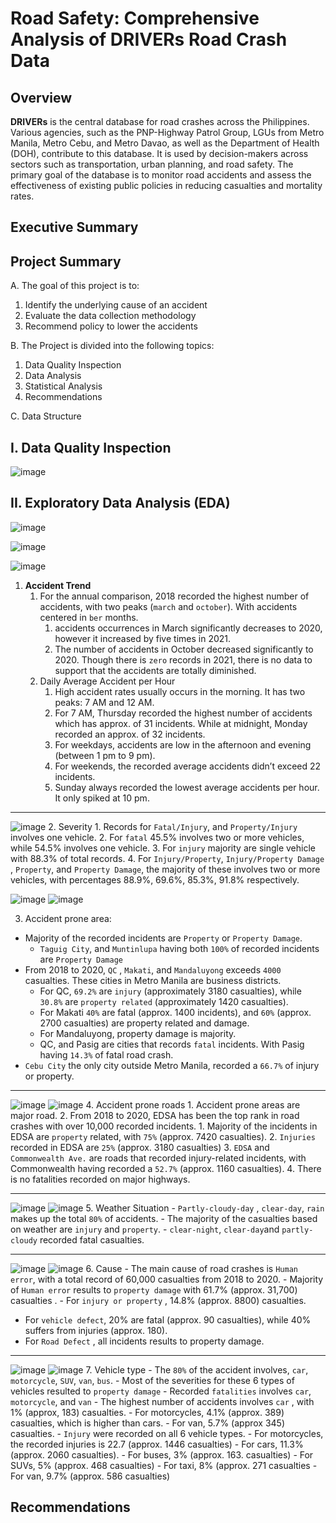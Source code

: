# Road Safety: Comprehensive Analysis of DRIVERs Road Crash Data

## Overview

**DRIVERs** is the central database for road crashes across the Philippines. Various agencies, such as the PNP-Highway Patrol Group, LGUs from Metro Manila, Metro Cebu, and Metro Davao, as well as the Department of Health (DOH), contribute to this database. It is used by decision-makers across sectors such as transportation, urban planning, and road safety. The primary goal of the database is to monitor road accidents and assess the effectiveness of existing public policies in reducing casualties and mortality rates.

## Executive Summary

## Project Summary

A. The goal of this project is to:

1. Identify the  underlying cause of an accident
2. Evaluate the data collection methodology
3. Recommend policy to lower the accidents

B. The Project is divided into the following topics:

1. Data Quality Inspection
2. Data Analysis
3. Statistical Analysis
4. Recommendations

C. Data Structure

## I. Data Quality Inspection

![image](https://github.com/user-attachments/assets/ea67af8f-701d-4d45-b68e-3e9ed9983f09)


## II. Exploratory Data Analysis (EDA)
![image](https://github.com/user-attachments/assets/0f539bc2-cb83-44c9-9399-d067c79b0b03)

![image](https://github.com/user-attachments/assets/ec86676b-f065-4f7b-aac1-665f7b094ed3)

![image](https://github.com/user-attachments/assets/ba8b6e0e-f25d-4a7a-acc6-7a75d814c85e)
1. **Accident Trend**
    1. For the annual comparison, 2018 recorded the highest number of accidents, with two peaks (`march` and `october`). With accidents centered in `ber` months.
        1. accidents occurrences in March significantly decreases to 2020, however it increased by five times in 2021.
        2. The number of accidents in October decreased significantly to 2020. Though there is `zero` records in 2021, there is no data to support that the accidents are totally diminished.
    2. Daily Average Accident per Hour
        1. High accident rates usually occurs in the morning. It has two peaks: 7 AM and 12 AM.
        2. For 7 AM, Thursday recorded the highest number of accidents which has approx. of 31 incidents. While at midnight, Monday recorded an approx. of 32 incidents.
        3. For weekdays, accidents are low in the afternoon and evening (between 1 pm to 9 pm).
        4. For weekends, the recorded average accidents didn’t exceed 22 incidents.
        5. Sunday always recorded the lowest average accidents per hour. It only spiked at 10 pm.

---
![image](https://github.com/user-attachments/assets/d26cca54-8bfe-44b5-9b38-31949b3d0e62)
2.  Severity
    1. Records for `Fatal/Injury`, and `Property/Injury`  involves one vehicle. 
    2. For `fatal` 45.5% involves two or more vehicles, while 54.5% involves one vehicle.
    3. For `injury` majority are single vehicle with 88.3% of total records.
    4. For `Injury/Property`, `Injury/Property Damage` , `Property`, and `Property Damage`, the majority of these involves two or more vehicles, with percentages 88.9%, 69.6%, 85.3%, 91.8% respectively.

![image](https://github.com/user-attachments/assets/cc644df6-436a-4350-90dd-d5714c5f499d)
![image](https://github.com/user-attachments/assets/0ec10da3-fe28-4f39-8d41-22b3f1276c1f)

3. Accident prone area:
- Majority of the recorded incidents are `Property` or `Property Damage`.
    - `Taguig City`, and `Muntinlupa` having both `100%` of recorded incidents are `Property Damage`
- From 2018 to 2020, `QC` , `Makati`, and `Mandaluyong` exceeds `4000` casualties. These cities in Metro Manila are business districts.
    - For QC, `69.2%` are `injury` (approximately 3180 casualties), while `30.8%` are `property related` (approximately 1420 casualties).
    - For Makati `40%` are fatal (approx. 1400 incidents), and `60%` (approx. 2700 casualties) are property related and damage.
    - For Mandaluyong, property damage is majority.
    - QC, and Pasig are cities that records `fatal` incidents. With Pasig having `14.3%` of fatal road crash.
- `Cebu City` the only city outside Metro Manila, recorded a `66.7%` of injury or property.

---
![image](https://github.com/user-attachments/assets/4e209029-6488-4b4a-b87c-f16c43339d0a)
![image](https://github.com/user-attachments/assets/dc349108-2225-4a2b-ba03-e66e64cc8df1)
4.  Accident prone roads
    1. Accident prone areas are major road.
    2. From 2018 to 2020, EDSA has been the top rank in road crashes with over 10,000 recorded incidents.
        1. Majority of the incidents in EDSA are `property` related, with `75%` (approx. 7420 casualties).
        2. `Injuries`  recorded in EDSA are `25%` (approx. 3180 casualties)
    3. `EDSA` and `Commonwealth Ave.` are roads that recorded injury-related incidents, with Commonwealth having recorded a `52.7%` (approx. 1160 casualties).
    4. There is no fatalities recorded on major highways.

---
![image](https://github.com/user-attachments/assets/6c021815-e7e8-4ee3-9632-aeb9ecf69d0a)
![image](https://github.com/user-attachments/assets/4878e484-b541-49cc-abd7-80d64c80cc5f)
5. Weather Situation
    - `Partly-cloudy-day` , `clear-day`, `rain` makes up the total `80%` of accidents.
    - The majority of the casualties based on weather are `injury` and `property`.
    - `clear-night`, `clear-day`and `partly-cloudy` recorded fatal casualties.

---
![image](https://github.com/user-attachments/assets/23fea4f8-d923-4755-b440-344cab5b0f4d)
![image](https://github.com/user-attachments/assets/169f6bb6-1b34-47a1-98a8-b6249e8b4860)
6. Cause
    - The main cause of road crashes is `Human error`, with a total record of 60,000 casualties from 2018 to 2020.
    - Majority of `Human error` results to `property damage` with 61.7% (approx. 31,700) casualties .
    - For `injury or property` , 14.8% (approx. 8800) casualties.
- For `vehicle defect`, 20% are fatal (approx. 90 casualties), while 40% suffers from injuries (approx. 180).
- For `Road Defect` , all incidents results to property damage.

---
![image](https://github.com/user-attachments/assets/ca9396d4-a0ab-4f86-ae11-df180e335b67)
![image](https://github.com/user-attachments/assets/2d72bf99-d330-42e6-80a6-5da501ea4434)
7. Vehicle type
    - The `80%` of the accident involves, `car`, `motorcycle`, `SUV`, `van`, `bus`.
        - Most of the severities for these 6 types of vehicles resulted to `property damage`
        - Recorded `fatalities` involves `car`, `motorcycle`, and `van`
            - The highest number of accidents involves `car` , with 1% (approx, 183) casualties.
            - For motorcycles, 4.1% (approx. 389) casualties, which is higher than cars.
            - For van, 5.7% (approx 345) casualties.
        - `Injury`  were recorded on all 6 vehicle types.
            - For motorcycles, the recorded injuries is 22.7 (approx. 1446 casualties)
            - For cars, 11.3% (approx. 2060 casualties).
            - For buses, 3% (approx. 163. casualties)
            - For SUVs, 5% (approx. 468 casualties)
            - For taxi, 8% (approx. 271 casualties
            - For van, 9.7% (approx. 586 casualties)

## Recommendations
